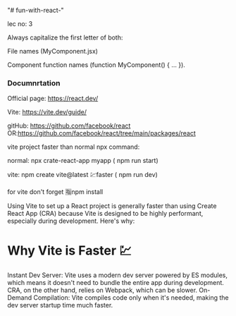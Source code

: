 "# fun-with-react-"

lec no: 3

Always capitalize the first letter of both:

File names (MyComponent.jsx)

Component function names (function MyComponent() { ... }).

### Documnrtation

Official page: https://react.dev/

Vite: https://vite.dev/guide/

gitHub: https://github.com/facebook/react
OR:https://github.com/facebook/react/tree/main/packages/react

vite project faster than normal npx command:

normal: npx crate-react-app myapp ( npm run start)

vite: npm create vite@latest 💹faster ( npm run dev)

for vite don't forget 🈯npm install

Using Vite to set up a React project is generally faster than using Create React App (CRA) because Vite is designed to be highly performant, especially during development. Here's why:

# Why Vite is Faster 💹

Instant Dev Server: Vite uses a modern dev server powered by ES modules, which means it doesn't need to bundle the entire app during development. CRA, on the other hand, relies on Webpack, which can be slower.
On-Demand Compilation: Vite compiles code only when it's needed, making the dev server startup time much faster.

